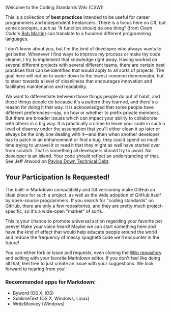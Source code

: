 Welcome to the Coding Standards Wiki (CSW)!

This is a collection of **best practices** intended to be useful for career programmers and independent freelancers. There is a focus here on C#, but some concepts, such as "A function should do one thing" (from _Clean Code_'s [Bob Martin](http://blog.objectmentor.com/articles/2009/09/11/one-thing-extract-till-you-drop)) can translate to a hundred different programming languages.

I don't know about you, but I'm the kind of developer who always wants to get better. Whenever I find ways to improve my process or make my code cleaner, I try to implement that knowledge right away. Having worked on several different projects with several different teams, there are certain best practices that can be identified that would apply to all sorts of projects. The goal here will not be to water down to the lowest common denominator, but to steer towards a level of cleanliness that encourages innovation and facilitates maintenance and readability.

We want to differentiate between those things people do out of habit, and those things people do because it's a pattern they learned, and there's a reason for doing it that way. It is acknowledged that some people have different preferences&mdash;say, on how or whether to prefix private members. But there are broader issues which can impact your ability to collaborate with others in a big way. It is practically a crime to leave your code in such a level of disarray under the assumption that you'll either clean it up later or always be the only one dealing with it&mdash;and then when another developer has to patch in an enhancement or find a bug, they could spend so much time trying to unravel it or read it that they might as well have started over from scratch. That is something all developers should try to avoid. No developer is an island. Your code should reflect an understanding of that. See Jeff Atwood on [Paying Down Technical Debt](http://www.codinghorror.com/blog/2009/02/paying-down-your-technical-debt).

## Your Participation Is Requested!

The built-in Markdown compatibility and Git versioning make GitHub an ideal place for such a project, as well as the wide adoption of GitHub itself by open-source programmers. If you search for "coding standards" on GitHub, there are only a few repositories, and they are pretty much project-specific, so it's a wide-open "market" of sorts.

This is your chance to promote universal action regarding your favorite pet peeve! Make your voice heard! Maybe we can start something here and have the kind of effect that would help educate people around the world and reduce the frequency of messy spaghetti code we'll encounter in the future!

You can either fork or issue pull requests, even cloning the [Wiki repository](https://github.com/A-frame/coding-standards.wiki.git) and editing with your favorite Markdown editor. If you don't feel like doing all that, feel free to just create an issue with your suggestions. We look forward to hearing from you!

### Recommended apps for Markdown:

- Byword (OS X, iOS)
- SublimeText (OS X, Windows, Linux)
- WriteMonkey (Windows)